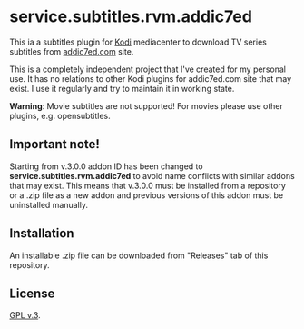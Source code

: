 # service.subtitles.rvm.addic7ed

This ia a subtitles plugin for [Kodi](www.kodi.tv) mediacenter to download
TV series subtitles from [addic7ed.com](http://www.addic7ed.com/) site.

This is a completely independent project that I've created for my personal use.
It has no relations to other Kodi plugins for addic7ed.com site that may exist.
I use it regularly and try to maintain it in working state.

**Warning**: Movie subtitles are not supported! For movies please use other plugins,
e.g. opensubtitles.

## Important note!

Starting from v.3.0.0 addon ID has been changed to **service.subtitles.rvm.addic7ed**
to avoid name conflicts with similar addons that may exist. This means that
v.3.0.0 must be installed from a repository or a .zip file as a new addon and
previous versions of this addon must be uninstalled manually.

## Installation

An installable .zip file can be downloaded from "Releases" tab of this repository.

## License

[GPL v.3](http://www.gnu.org/licenses/gpl-3.0.en.html).
